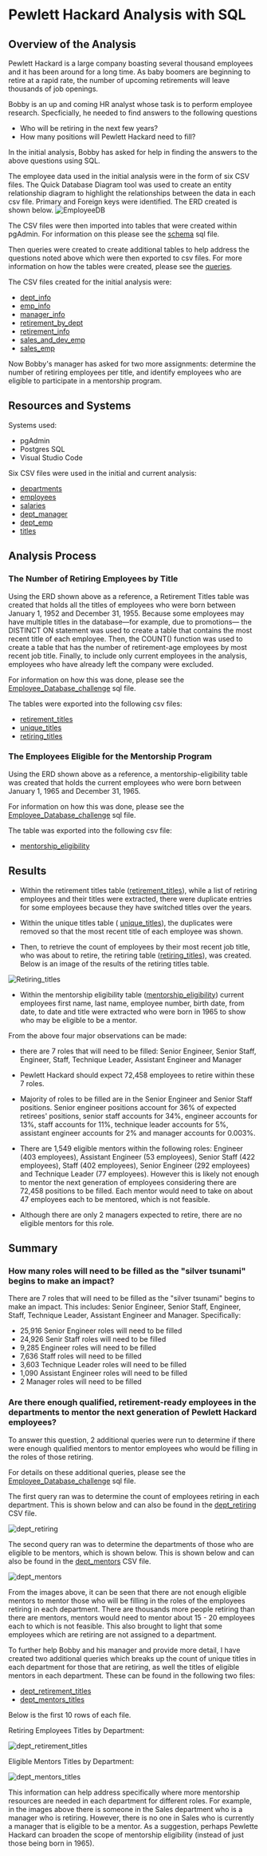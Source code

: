 # Pewlett Hackard Analysis with SQL 

## Overview of the Analysis 
Pewlett Hackard is a large company boasting several thousand employees and it has been around for a long time. As baby boomers are beginning to retire at a rapid rate, the number of upcoming retirements will leave thousands of job openings. 

Bobby is an up and coming HR analyst whose task is to perform employee research. Specficially, he needed to find answers to the following questions 
* Who will be retiring in the next few years? 
* How many positions will Pewlett Hackard need to fill? 

In the initial analysis, Bobby has asked for help in finding the answers to the above questions using SQL.

The employee data used in the initial analysis were in the form of six CSV files. The Quick Database Diagram tool was used to create an entity relationship diagram to highlight the relationships between the data in each csv file. Primary and Foreign keys were identified. The ERD created is shown below. 
![EmployeeDB](EmployeeDB.png)

The CSV files were then imported into tables that were created within pgAdmin. For information on this please see the [schema](schema.sql) sql file. 

Then queries were created to create additional tables to help address the questions noted above which were then exported to csv files. For more information on how the tables were created, please see the [queries](Queries/queries.sql). 

The CSV files created for the initial analysis were:
* [dept_info](Data/dept_info.csv)
* [emp_info](Data/emp_info.csv)
* [manager_info](Data/manager_info.csv)
* [retirement_by_dept](Data/retirement_by_dept.csv)
* [retirement_info](Data/retirement_info.csv)
* [sales_and_dev_emp](Data/sales_and_dev_emp.csv)
* [sales_emp](Data/sales_emp.csv)

Now Bobby's manager has asked for two more assignments: determine the number of retiring employees per title, and identify employees who are eligible to participate in a mentorship program. 

## Resources and Systems
Systems used:
* pgAdmin
* Postgres SQL
* Visual Studio Code

Six CSV files were used in the initial and current analysis: 
* [departments](Data/departments.csv)
* [employees](Data/employees.csv)
* [salaries](Data/salaries.csv)
* [dept_manager](Data/dept_manager.csv)
* [dept_emp](Data/dept_emp.csv)
* [titles](Data/titles.csv)

## Analysis Process 
### The Number of Retiring Employees by Title
Using the ERD shown above as a reference, a Retirement Titles table was created that holds all the titles of employees who were born between January 1, 1952 and December 31, 1955. Because some employees may have multiple titles in the database—for example, due to promotions— the DISTINCT ON statement was used to create a table that contains the most recent title of each employee. Then, the COUNT() function was used to create a table that has the number of retirement-age employees by most recent job title. Finally, to include only current employees in the analysis, employees who have already left the company were excluded. 

For information on how this was done, please see the [Employee_Database_challenge](Employee_Database_challenge.sql) sql file. 

The tables were exported into the following csv files: 
* [retirement_titles](Data/retirement_titles.csv)
* [unique_titles](Data/unique_titles.csv)
* [retiring_titles](Data/retiring_titles.csv)

### The Employees Eligible for the Mentorship Program
Using the ERD shown above as a reference, a mentorship-eligibility table was created that holds the current employees who were born between January 1, 1965 and December 31, 1965.

For information on how this was done, please see the [Employee_Database_challenge](Employee_Database_challenge.sql) sql file. 

The table was exported into the following csv file: 
* [mentorship_eligibility](Data/mentorship_eligibility.csv)

## Results 
* Within the retirement titles table ([retirement_titles](Data/retirement_titles.csv)), while a list of retiring employees and their titles were extracted, there were duplicate entries for some employees because they have switched titles over the years. 

* Within the unique titles table ( [unique_titles](Data/unique_titles.csv)), the duplicates were removed so that the most recent title of each employee was shown. 

* Then, to retrieve the count of employees by their most recent job title, who was about to retire, the retiring table ([retiring_titles](Data/retiring_titles.csv)), was created. Below is an image of the results of the retiring titles table.

![Retiring_titles](Retiring_titles.png)

* Within the mentorship eligibility table ([mentorship_eligibility](Data/mentorship_eligibility.csv)) current employees first name, last name, employee number, birth date, from date, to date and title were extracted who were born in 1965 to show who may be eligible to be a mentor. 

From the above four major observations can be made: 
* there are 7 roles that will need to be filled: Senior Engineer, Senior Staff, Engineer, Staff, Technique Leader, Assistant Engineer and Manager 

* Pewlett Hackard should expect 72,458 employees to retire within these 7 roles. 

* Majority of roles to be filled are in the Senior Engineer and Senior Staff positions. Senior engineer positions account for 36% of expected retirees' positions, senior staff accounts for 34%, engineer accounts for 13%, staff accounts for 11%, technique leader accounts for 5%, assistant engineer accounts for 2% and manager accounts for 0.003%. 

* There are 1,549 eligible mentors within the following roles: Engineer (403 employees), Assistant Engineer (53 employees), Senior Staff (422 employees), Staff (402 employees), Senior Engineer (292 employees) and Technique Leader (77 employees). However this is likely not enough to mentor the next generation of employees considering there are 72,458 positions to be filled. Each mentor would need to take on about 47 employees each to be mentored, which is not feasible. 

* Although there are only 2 managers expected to retire, there are no eligible mentors for this role. 

## Summary 

### How many roles will need to be filled as the "silver tsunami" begins to make an impact?

There are 7 roles that will need to be filled as the "silver tsunami" begins to make an impact. This includes: Senior Engineer, Senior Staff, Engineer, Staff, Technique Leader, Assistant Engineer and Manager. Specifically:
* 25,916 Senior Engineer roles will need to be filled 
* 24,926 Senir Staff roles will need to be filled 
* 9,285 Engineer roles will need to be filled
* 7,636 Staff roles will need to be filled
* 3,603 Technique Leader roles will need to be filled
* 1,090 Assistant Engineer roles will need to be filled
* 2 Manager roles will need to be filled

### Are there enough qualified, retirement-ready employees in the departments to mentor the next generation of Pewlett Hackard employees?
To answer this question, 2 additional queries were run to determine if there were enough qualified mentors to mentor employees who would be filling in the roles of those retiring. 

For details on these additional queries, please see the [Employee_Database_challenge](Employee_Database_challenge.sql) sql file. 

The first query ran was to determine the count of employees retiring in each department. This is shown below and can also be found in the [dept_retiring](dept_retiring.csv) CSV file. 

![dept_retiring](dept_retiring.png)

The second query ran was to determine the departments of those who are eligible to be mentors, which is shown below. This is shown below and can also be found in the [dept_mentors](dept_mentors.csv) CSV file. 

![dept_mentors](dept_mentors.png)

From the images above, it can be seen that there are not enough eligible mentors to mentor those who will be filling in the roles of the employees retiring in each department. There are thousands more people retiring than there are mentors, mentors would need to mentor about 15 - 20 employees each to which is not feasible. This also brought to light that some employees which are retiring are not assigned to a department. 

To further help Bobby and his manager and provide more detail, I have created two additional queries which breaks up the count of unique titles in each department for those that are retiring, as well the titles of eligible mentors in each department. These can be found in the following two files: 

* [dept_retirement_titles](Data/dept_retirement_titles.csv) 
* [dept_mentors_titles](dept_mentors_titles.csv) 

Below is the first 10 rows of each file. 

Retiring Employees Titles by Department:

![dept_retirement_titles](dept_retirement_titles.png)

Eligible Mentors Titles by Department:

![dept_mentors_titles](dept_mentors_titles.png)

This information can help address specifically where more mentorship resources are needed in each department for different roles. For example, in the images above there is someone in the Sales department who is a manager who is retiring. However, there is no one in Sales who is currently a manager that is eligible to be a mentor. As a suggestion, perhaps Pewlette Hackard can broaden the scope of mentorship eligibility (instead of just those being born in 1965).  
